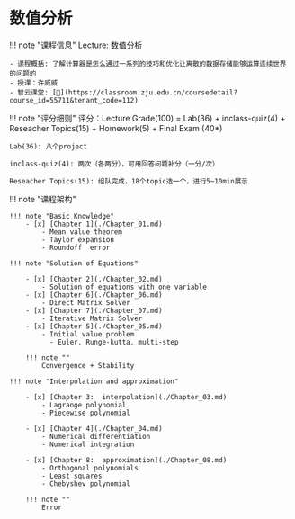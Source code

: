 # 数值分析

!!! note "课程信息"
    Lecture: 数值分析

    - 课程概括: 了解计算器是怎么通过一系列的技巧和优化让离散的数据存储能够运算连续世界的问题的
    - 授课：许威威
    - 智云课堂: [🔗](https://classroom.zju.edu.cn/coursedetail?course_id=55711&tenant_code=112)

!!! note "评分细则"
    评分：Lecture Grade(100) = Lab(36) + inclass-quiz(4) + Reseacher Topics(15) + Homework(5) + Final Exam (40*)

    Lab(36): 八个project
    
    inclass-quiz(4): 两次（各两分），可用回答问题补分（一分/次）
    
    Reseacher Topics(15): 组队完成，18个topic选一个，进行5~10min展示

!!! note "课程架构"

    !!! note "Basic Knowledge"
        - [x] [Chapter 1](./Chapter_01.md)
            - Mean value theorem
            - Taylor expansion
            - Roundoff  error
    
    !!! note "Solution of Equations"

        - [x] [Chapter 2](./Chapter_02.md)
            - Solution of equations with one variable
        - [x] [Chapter 6](./Chapter_06.md)
            - Direct Matrix Solver
        - [x] [Chapter 7](./Chapter_07.md)
            - Iterative Matrix Solver
        - [x] [Chapter 5](./Chapter_05.md)
            - Initial value problem
              - Euler, Runge-kutta, multi-step

        !!! note ""
            Convergence + Stability

    !!! note "Interpolation and approximation"

        - [x] [Chapter 3:  interpolation](./Chapter_03.md)
            - Lagrange polynomial
            - Piecewise polynomial

        - [x] [Chapter 4](./Chapter_04.md)
            - Numerical differentiation
            - Numerical integration
  
        - [x] [Chapter 8:  approximation](./Chapter_08.md)
            - Orthogonal polynomials
            - Least squares
            - Chebyshev polynomial

        !!! note ""
            Error